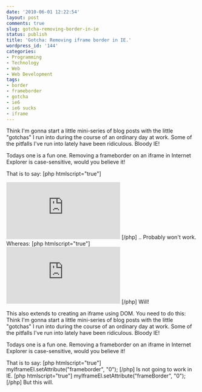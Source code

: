 ```yaml
---
date: '2010-06-01 12:22:54'
layout: post
comments: true
slug: gotcha-removing-border-in-ie
status: publish
title: 'Gotcha: Removing iframe border in IE.'
wordpress_id: '144'
categories:
- Programming
- Technology
- Web
- Web Development
tags:
- border
- frameborder
- gotcha
- ie6
- ie6 sucks
- iframe
---
```


Think I'm gonna start a little mini-series of blog posts with the little "gotchas" I run into during the course of an ordinary day at work. Some of the pitfalls I've run into lately have been ridiculous. Bloody IE!

Todays one is a fun one. Removing a frameborder on an iframe in Internet Explorer is case-sensitive, would you believe it!

That is to say:
[php htmlscript="true"]
<iframe frameborder="0" src="http://www.google.com.au/"></iframe>
[/php]
.. Probably won't work. Whereas:
[php htmlscript="true"]
<iframe frameBorder="0" src="http://www.google.com.au/"></iframe>
[/php]
Will!

This also extends to creating an iframe using DOM. You need to do this:
Think I'm gonna start a little mini-series of blog posts with the little "gotchas" I run into during the course of an ordinary day at work. Some of the pitfalls I've run into lately have been ridiculous. Bloody IE!

Todays one is a fun one. Removing a frameborder on an iframe in Internet Explorer is case-sensitive, would you believe it!

That is to say:
[php htmlscript="true"]
myIframeEl.setAttribute("frameborder", "0");
[/php]
Is not going to work in IE.
[php htmlscript="true"]
myIframeEl.setAttribute("frameBorder", "0");
[/php]
But this will.

